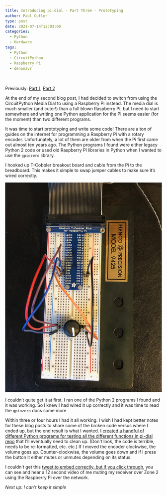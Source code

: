```yaml
---
title: Introducing pi-dial - Part Three - Prototyping
author: Paul Cutler 
type: post 
date: 2021-07-14T12:03:00
categories:
  - Python
  - Hardware
tags:
  - Python
  - CircuitPython
  - Raspberry Pi
  - denonavr

---
```

Previously: [Part 1](https://paulcutler.org/posts/2021/07/introducing-pi-dial-part-one/), [Part 2](https://paulcutler.org/posts/2021/07/introducing-pi-dial-part-two-oops/)

At the end of my second blog post, I had decided to switch from using the CircuitPython Media Dial to using a Raspberry Pi instead.  The media dial is much smaller (and cuter!) than a full blown Raspberry Pi, but I need to start somewhere and writing one Python application for the Pi seems easier (for the moment) than two different programs.

It was time to start prototyping and write some code!  There are a ton of guides on the internet for programming a Raspberry Pi with a rotary encoder.  Unfortunately, a lot of them are older from when the Pi first came out almost ten years ago.  The Python programs I found were either legacy Python 2 code or used old Raspberry Pi libraries in Python when I wanted to use the `gpiozero` library.

I hooked up T-Cobbler breakout board and cable from the Pi to the breadboard.  This makes it simple to swap jumper cables to make sure it’s wired correctly.  

![Breadboard connected to a Raspberry Pi and Cobbler breakout board](breadboard2.png)

I couldn’t quite get it at first.  I ran one of the Python 2 programs I found and it was working.  So I knew I had wired it up correctly and it was time to read the `gpiozero` docs some more.

Within three or four hours I had it all working.  I wish I had kept better notes for these blog posts to share some of the broken code versus where I ended up, but the end result is what I wanted.  I [created a handful of different Python programs for testing all the different functions in pi-dial repo](https://github.com/prcutler/pi-dial) that I'll eventually need to clean up.  (Don't look, the code is terrible, needs to be re-formatted, etc. etc.) If I moved the encoder clockwise, the volume goes up.  Counter-clockwise, the volume goes down and if I press the button it either mutes or unmutes depending on its status.  

I couldn't get this [tweet to embed correctly, but if you click through](https://twitter.com/prcutler/status/1410233328096120832), you can see and hear a 12 second video of me muting my receiver over Zone 2 using the Raspberry Pi over the network.

*Next up: I can’t keep it simple*